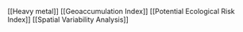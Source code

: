 [[Heavy metal]]
[[Geoaccumulation Index]]
[[Potential Ecological Risk Index]]
[[Spatial Variability Analysis]]
